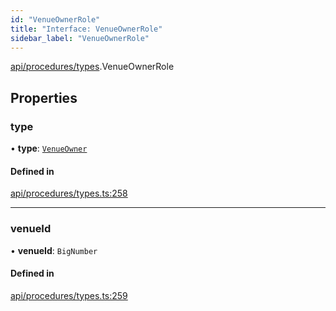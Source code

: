 ```yaml
---
id: "VenueOwnerRole"
title: "Interface: VenueOwnerRole"
sidebar_label: "VenueOwnerRole"
---
```


[api/procedures/types](../../../../../modules/API/Procedures/Types/Types.md).VenueOwnerRole

## Properties

### type

• **type**: [`VenueOwner`](../../../../../enums/API/Procedures/Types/RoleType/RoleType.md#venueowner)

#### Defined in

[api/procedures/types.ts:258](https://github.com/PolymeshAssociation/polymesh-sdk/blob/0dbd0ebd0/src/api/procedures/types.ts#L258)

___

### venueId

• **venueId**: `BigNumber`

#### Defined in

[api/procedures/types.ts:259](https://github.com/PolymeshAssociation/polymesh-sdk/blob/0dbd0ebd0/src/api/procedures/types.ts#L259)
